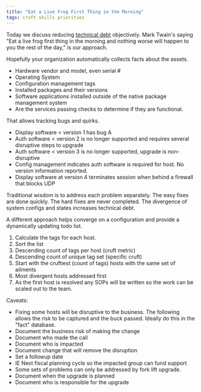 ```yaml
---
title: "Eat a Live Frog First Thing in the Morning"
tags: cruft skills priorities
---
```

Today we discuss reducing [technical debt](https://en.wikipedia.org/wiki/Technical_debt) objectively.  Mark Twain's saying "Eat a live frog first thing in the morning and nothing worse will happen to you the rest of the day," is our approach.

Hopefully your organization automatically collects facts about the assets.
* Hardware vendor and model, even serial #
* Operating System
* Configuration management tags
* Installed packages and their versions
* Software applications installed outside of the native package management system
* Are the services passing checks to determine if they are functional.

That allows tracking bugs and quirks.
* Display software < version 1 has bug A
* Auth software < version 2 is no longer supported and requires several disruptive steps to upgrade
* Auth software < version 3 is no longer supported, upgrade is non-disruptive
* Config management indicates auth software is required for host.  No version information reported.
* Display software at version 4 terminates session when behind a firewall that blocks UDP

Traditional wisdom is to address each problem separately.  The easy fixes are done quickly.  The hard fixes are never completed.  The divergence of system configs and states increases technical debt.

A different approach helps converge on a configuration and provide a dynamically updating todo list.
1. Calculate the tags for each host.
1. Sort the list
 1. Descending count of tags per host (cruft metric)
 1. Descending count of unique tag set (specific cruft)
1. Start with the cruftiest (count of tags) hosts with the same set of ailments
 1. Most divergent hosts addressed first
 1. As the first host is resolved any SOPs will be written so the work can be scaled out to the team.

Caveats:
* Fixing some hosts will be disruptive to the business.  The following allows the risk to be captured and the buck passed.  Ideally do this in the "fact" database.
 * Document the business risk of making the change
 * Document who made the call
 * Document who is impacted
 * Document change that will remove the disruption
 * Set a followup date
  * IE Next fiscal planning cycle so the impacted group can fund support
* Some sets of problems can only be addressed by fork lift upgrade.
 * Document when the upgrade is planned
 * Document who is responsible for the upgrade


